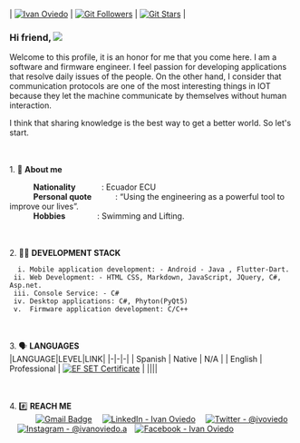 | [![Ivan Oviedo](https://img.shields.io/badge/IO-IVAN%20OVIEDO-blue)](#) | [![Git Followers](https://img.shields.io/github/followers/ioviedodev)](#) | [![Git Stars](https://img.shields.io/github/stars/ioviedodev?label=Profile%20Stars&logo=Profile%20stars&logoColor=b)](#) | 

### Hi friend, ![](https://user-images.githubusercontent.com/18350557/176309783-0785949b-9127-417c-8b55-ab5a4333674e.gif) 
Welcome to this profile, it is an honor for me that you come here. I am a software and firmware engineer. I feel passion for developing applications that resolve daily issues of the people. On the other hand, I consider that communication protocols are one of the most interesting things in IOT because they let the machine communicate by themselves without human interaction.<br>

I think that sharing knowledge is the best way to get a better world. So let's start.

<br><br>1.  🧑 **About me**<br>

&emsp;&emsp;&emsp;**Nationality**&emsp;&emsp;&emsp;&nbsp;: Ecuador ECU<br>
&emsp;&emsp;&emsp;**Personal quote**&emsp;&emsp;&emsp;: “Using the engineering as a powerful tool to improve our lives”.<br>
&emsp;&emsp;&emsp;**Hobbies**&emsp;&emsp;&emsp;&emsp;: Swimming and Lifting.<br>

<br><br> 2.  🧑‍💼 **DEVELOPMENT STACK**<br>

      i. Mobile application development: - Android - Java , Flutter-Dart.              
     ii. Web Development: - HTML CSS, Markdown, JavaScript, JQuery, C#, Asp.net.
     iii. Console Service: - C#
     iv. Desktop applications: C#, Phyton(PyQt5)
     v.  Firmware application development: C/C++

<br><br>3.  🗣️ **LANGUAGES**<br>
|LANGUAGE|LEVEL|LINK|
|-|-|-|
| Spanish | Native       | N/A |
| English | Professional | [![EF SET Certificate](https://www.efset.org/cert/6ea6771479ceeade5f025fb16ff71264.svg)](https://www.efset.org/cert/NtUDTT) | 
||||


<br><br>4. #️⃣ **REACH ME**<br>
&emsp;&emsp;&emsp;
[![Gmail Badge](https://img.shields.io/badge/Mail-D14836?style=for-the-badge&logo=Microsoft&logoColor=white)](mailto:ivan@oviedoengineering.com) &emsp;[![LinkedIn - Ivan Oviedo](https://img.shields.io/badge/LinkedIn-0077B5?style=for-the-badge&logo=linkedin&logoColor=white)](https://www.linkedin.com/in/iván-oviedo-a72a19109)&emsp;
[![Twitter - @ivoviedo](https://img.shields.io/badge/Twitter-1DA1F2?style=for-the-badge&logo=twitter&logoColor=white)](https://twitter.com/ivoviedo)&emsp;[![Instagram - @ivanoviedo.a](https://img.shields.io/badge/Instagram-E4405F?style=for-the-badge&logo=instagram&logoColor=white )](https://www.instagram.com/ivanoviedo.a)&emsp;[![Facebook - Ivan Oviedo](https://img.shields.io/badge/Facebook-1877F2?style=for-the-badge&logo=facebook&logoColor=white)](https://www.facebook.com/ivoviedo)&emsp;

<!--
**ioviedodev/ioviedodev** is a ✨ _special_ ✨ repository because its `README.md` (this file) appears on your GitHub profile.

Here are some ideas to get you started:

- 🔭 I’m currently working on ...
- 🌱 I’m currently learning ...
- 👯 I’m looking to collaborate on ...
- 🤔 I’m looking for help with ...
- 💬 Ask me about ...
- 📫 How to reach me: ...
- 😄 Pronouns: ...
- ⚡ Fun fact: ...
-->
